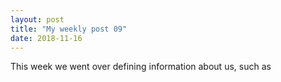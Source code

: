 ```yaml
---
layout: post
title: "My weekly post 09"
date: 2018-11-16
---
```


This week we went over defining information about us, such as 
